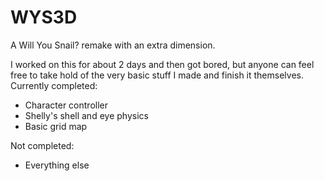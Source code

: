 # WYS3D
A Will You Snail? remake with an extra dimension.

I worked on this for about 2 days and then got bored, but anyone can feel free to take hold of the very basic stuff I made and finish it themselves.
Currently completed:
- Character controller
- Shelly's shell and eye physics
- Basic grid map

Not completed:
- Everything else
